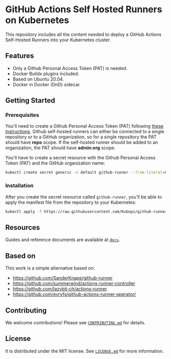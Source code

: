 # GitHub Actions Self Hosted Runners on Kubernetes #

This repository includes all the content needed to deploy a GitHub Actions Self-Hosted Runners into your Kubernetes cluster.

## Features ## 

- Only a Github Personal Access Token (PAT) is needed.
- Docker Buildx plugins included.
- Based on Ubuntu 20.04.
- Docker in Docker (DnD) sidecar.

## Getting Started ##

### Prerequisites ###

You'll need to create a Github Personal Access Token (PAT) following [these instructions](https://docs.github.com/en/free-pro-team@latest/github/authenticating-to-github/creating-a-personal-access-token). Github self-hosted runners can either be connected to a single repository or to a GitHub organization, so for a single repository the PAT should have **repo** scope. If the self-hosted runner should be added to an organization, the PAT should have **admin:org** scope.

You'll have to create a secret resource with the Github Personal Access Token (PAT) and the GitHub organization name:

```bash
kubectl create secret generic -n default github-runner --from-literal=GITHUB_OWNER="username-or-organization" --from-literal=GITHUB_PAT="github-personal-access-token"
```

### Installation ###

After you create the secret resource called `github-runner`,  you'll be able to apply the manifest file from the repository to your Kubernetes:

```bash
kubectl apply -f https://raw.githubusercontent.com/Kubops/github-runner/v1.0.1/manifests/deployment.yaml
```

## Resources ##

Guides and reference documents are available at [`docs`](docs/).

## Based on ##

This work is a simple alternative based on:

- https://github.com/SanderKnape/github-runner
- https://github.com/summerwind/actions-runner-controller
- https://github.com/lazybit-ch/actions-runner
- https://github.com/evryfs/github-actions-runner-operator/

## Contributing ##

We welcome contributions!  Please see [`CONTRIBUTING.md`](CONTRIBUTING.md) for details.

## License ##

It is distributed under the MIT license. See [`LICENSE.md`](LICENSE.md) for more information.
